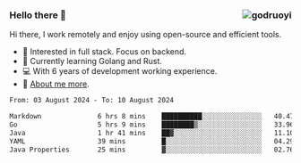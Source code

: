 ### Hello there 👋 <img align="right" src="https://github-readme-stats.vercel.app/api?username=godruoyi&show_icons=true" alt="godruoyi" />

Hi there, I work remotely and enjoy using open-source and efficient tools.

- 🔭 Interested in full stack. Focus on backend.
- 🌱 Currently learning Golang and Rust.
- 💻 With 6 years of development working experience.
- 👒 [About me more](https://godruoyi.com/posts/about-godruoyi).



<!--START_SECTION:waka-->

```txt
From: 03 August 2024 - To: 10 August 2024

Markdown              6 hrs 8 mins    ██████████░░░░░░░░░░░░░░░   40.47 %
Go                    5 hrs 9 mins    ████████▒░░░░░░░░░░░░░░░░   33.96 %
Java                  1 hr 41 mins    ██▓░░░░░░░░░░░░░░░░░░░░░░   11.10 %
YAML                  39 mins         █░░░░░░░░░░░░░░░░░░░░░░░░   04.29 %
Java Properties       25 mins         ▓░░░░░░░░░░░░░░░░░░░░░░░░   02.76 %
```

<!--END_SECTION:waka-->
